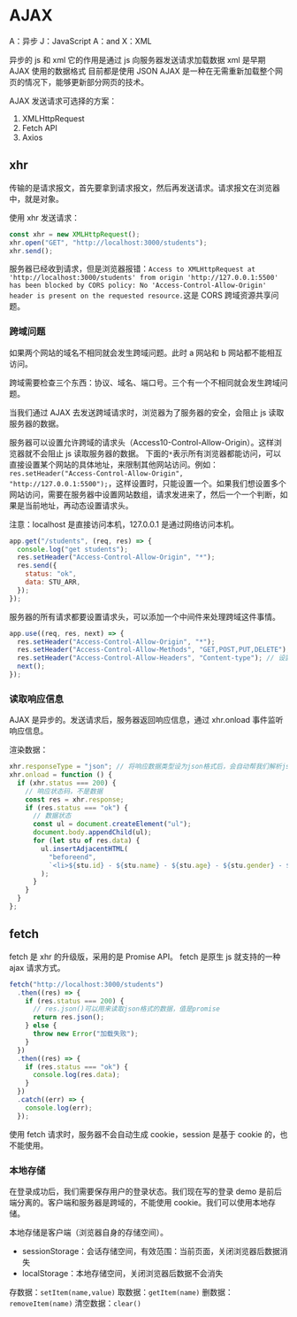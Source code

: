 # AJAX

A：异步
J：JavaScript
A：and
X：XML

异步的 js 和 xml
它的作用是通过 js 向服务器发送请求加载数据
xml 是早期 AJAX 使用的数据格式
目前都是使用 JSON
AJAX 是一种在无需重新加载整个网页的情况下，能够更新部分网页的技术。

AJAX 发送请求可选择的方案：

1. XMLHttpRequest
2. Fetch API
3. Axios

## xhr

传输的是请求报文，首先要拿到请求报文，然后再发送请求。请求报文在浏览器中，就是对象。

使用 xhr 发送请求：

```js
const xhr = new XMLHttpRequest();
xhr.open("GET", "http://localhost:3000/students");
xhr.send();
```

服务器已经收到请求，但是浏览器报错：`Access to XMLHttpRequest at 'http://localhost:3000/students' from origin 'http://127.0.0.1:5500' has been blocked by CORS policy: No 'Access-Control-Allow-Origin' header is present on the requested resource.`这是 CORS 跨域资源共享问题。

### 跨域问题

如果两个网站的域名不相同就会发生跨域问题。此时 a 网站和 b 网站都不能相互访问。

跨域需要检查三个东西：协议、域名、端口号。三个有一个不相同就会发生跨域问题。

当我们通过 AJAX 去发送跨域请求时，浏览器为了服务器的安全，会阻止 js 读取服务器的数据。

服务器可以设置允许跨域的请求头（Access10-Control-Allow-Origin）。这样浏览器就不会阻止 js 读取服务器的数据。
下面的`*`表示所有浏览器都能访问，可以直接设置某个网站的具体地址，来限制其他网站访问。例如：` res.setHeader("Access-Control-Allow-Origin", "http://127.0.0.1:5500");`，这样设置时，只能设置一个。如果我们想设置多个网站访问，需要在服务器中设置网站数组，请求发进来了，然后一个一个判断，如果是当前地址，再动态设置请求头。

注意：localhost 是直接访问本机，127.0.0.1 是通过网络访问本机。

```js
app.get("/students", (req, res) => {
  console.log("get students");
  res.setHeader("Access-Control-Allow-Origin", "*");
  res.send({
    status: "ok",
    data: STU_ARR,
  });
});
```

服务器的所有请求都要设置请求头，可以添加一个中间件来处理跨域这件事情。

```js
app.use((req, res, next) => {
  res.setHeader("Access-Control-Allow-Origin", "*");
  res.setHeader("Access-Control-Allow-Methods", "GET,POST,PUT,DELETE"); // 设置允许的请求方式
  res.setHeader("Access-Control-Allow-Headers", "Content-type"); // 设置允许传递的请求头
  next();
});
```

### 读取响应信息

AJAX 是异步的。发送请求后，服务器返回响应信息，通过 xhr.onload 事件监听响应信息。

渲染数据：

```js
xhr.responseType = "json"; // 将响应数据类型设为json格式后，会自动帮我们解析json格式的数据，加了这行代码就可以不使用JSON.parse()来解析response了
xhr.onload = function () {
  if (xhr.status === 200) {
    // 响应状态码，不是数据
    const res = xhr.response;
    if (res.status === "ok") {
      // 数据状态
      const ul = document.createElement("ul");
      document.body.appendChild(ul);
      for (let stu of res.data) {
        ul.insertAdjacentHTML(
          "beforeend",
          `<li>${stu.id} - ${stu.name} - ${stu.age} - ${stu.gender} - ${stu.address}</li>`
        );
      }
    }
  }
};
```

## fetch

fetch 是 xhr 的升级版，采用的是 Promise API。
fetch 是原生 js 就支持的一种 ajax 请求方式。

```js
fetch("http://localhost:3000/students")
  .then((res) => {
    if (res.status === 200) {
      // res.json()可以用来读取json格式的数据，值是promise
      return res.json();
    } else {
      throw new Error("加载失败");
    }
  })
  .then((res) => {
    if (res.status === "ok") {
      console.log(res.data);
    }
  })
  .catch((err) => {
    console.log(err);
  });
```

使用 fetch 请求时，服务器不会自动生成 cookie，session 是基于 cookie 的，也不能使用。

### 本地存储

在登录成功后，我们需要保存用户的登录状态。我们现在写的登录 demo 是前后端分离的。客户端和服务器是跨域的，不能使用 cookie。我们可以使用本地存储。

本地存储是客户端（浏览器自身的存储空间）。

- sessionStorage：会话存储空间，有效范围：当前页面，关闭浏览器后数据消失
- localStorage：本地存储空间，关闭浏览器后数据不会消失

存数据：`setItem(name,value)`
取数据：`getItem(name)`
删数据：`removeItem(name)`
清空数据：`clear()`
